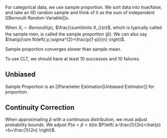 For categorical data, we use sample proportion. We sort data into true/false,  and take an IID random sample and think of it as the sum of independent [[Bernoulli Random Variable]]s. 

When $X_i\sim Bernoul li(p)$, $\frac{\sum\limits X_i}{n}$, which is typically called the sample men, is called the sample proportion ($\hat{p}$).
We can also say $\hat{p}\sim N\left( p,\sigma^{2}=\frac{p(1-p)}{n} \right)$.

Sample proportion converges slower than sample mean.

To use CLT, we should have at least 10 successes and 10 failures.
## Unbiased
Sample Proportion is an [[Parameter Estimation|Unbiased Estimator]] for proportion.

## Continuity Correction
When approximating $\hat{p}$ with a continuous distribution, we must adjust probability bounds. We adjust $P(a<\hat{p}<b)$to $P\left( a-\frac{1}{2n}<\hat{p}<b+\frac{1}{2n} \right)$.